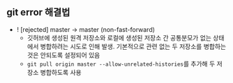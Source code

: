 ## git error 해결법


- ! [rejected]        master -> master (non-fast-forward)
  - 깃허브에 생성된 원격 저장소와 로컬에 생성된 저장소 간 공통분모가 없는 상태에서 병합하려는 시도로 인해 발생. 기본적으로 관련 없는 두 저장소를 병합하는 것은 안되도록 설정되어 있음
  - `git pull origin master --allow-unrelated-histories`를 추가해 두 저장소 병합하도록 사용
